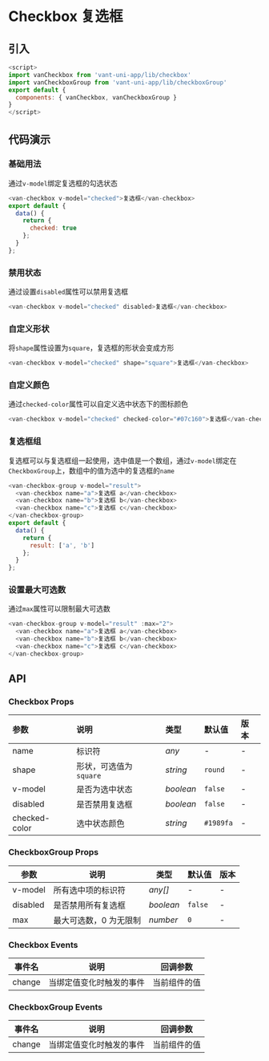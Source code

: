 # Checkbox 复选框

## 引入

```js
<script>
import vanCheckbox from 'vant-uni-app/lib/checkbox'
import vanCheckboxGroup from 'vant-uni-app/lib/checkboxGroup'
export default {
  components: { vanCheckbox, vanCheckboxGroup }
}
</script>
```

## 代码演示

### 基础用法

通过`v-model`绑定复选框的勾选状态

```js
<van-checkbox v-model="checked">复选框</van-checkbox>
export default {
  data() {
    return {
      checked: true
    };
  }
};
```

### 禁用状态

通过设置`disabled`属性可以禁用复选框

```js
<van-checkbox v-model="checked" disabled>复选框</van-checkbox>
```

### 自定义形状

将`shape`属性设置为`square`，复选框的形状会变成方形

```js
<van-checkbox v-model="checked" shape="square">复选框</van-checkbox>
```

### 自定义颜色

通过`checked-color`属性可以自定义选中状态下的图标颜色

```js
<van-checkbox v-model="checked" checked-color="#07c160">复选框</van-checkbox>
```

### 复选框组

复选框可以与复选框组一起使用，选中值是一个数组，通过`v-model`绑定在`CheckboxGroup`上，数组中的值为选中的复选框的`name`

```js
<van-checkbox-group v-model="result">
  <van-checkbox name="a">复选框 a</van-checkbox>
  <van-checkbox name="b">复选框 b</van-checkbox>
  <van-checkbox name="c">复选框 c</van-checkbox>
</van-checkbox-group>
export default {
  data() {
    return {
      result: ['a', 'b']
    };
  }
};
```

### 设置最大可选数

通过`max`属性可以限制最大可选数

```js
<van-checkbox-group v-model="result" :max="2">
  <van-checkbox name="a">复选框 a</van-checkbox>
  <van-checkbox name="b">复选框 b</van-checkbox>
  <van-checkbox name="c">复选框 c</van-checkbox>
</van-checkbox-group>
```

## API

### Checkbox Props

| 参数 | 说明 | 类型 | 默认值 | 版本 |
|:------|:------|:------|:------|:------|
| name | 标识符 | *any* | - | - |
| shape | 形状，可选值为 `square` | *string* | `round`| - |
| v-model | 是否为选中状态 | *boolean* | `false` | - | - |
| disabled | 是否禁用复选框 | *boolean* | `false` | - | - |
| checked-color | 选中状态颜色 | *string* | `#1989fa` | - | - |

### CheckboxGroup Props

| 参数 | 说明 | 类型 | 默认值 | 版本 |
|------|------|------|------|------|
| v-model | 所有选中项的标识符 | *any[]* | - | - |
| disabled | 是否禁用所有复选框 | *boolean* | `false` | - |
| max | 最大可选数，0 为无限制 | *number* | `0` | - |

### Checkbox Events

| 事件名 | 说明 | 回调参数 |
|------|------|------|
| change | 当绑定值变化时触发的事件 | 当前组件的值 |

### CheckboxGroup Events

| 事件名 | 说明 | 回调参数 |
|------|------|------|
| change | 当绑定值变化时触发的事件 | 当前组件的值 |
